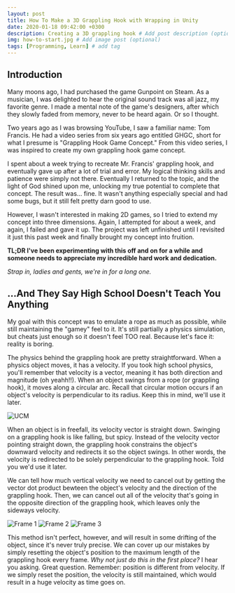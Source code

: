 ```yaml
---
layout: post
title: How To Make a 3D Grappling Hook with Wrapping in Unity
date: 2020-01-18 09:42:00 +0300
description: Creating a 3D grappling hook # Add post description (optional)
img: how-to-start.jpg # Add image post (optional)
tags: [Programming, Learn] # add tag
---
```


## Introduction

Many moons ago, I had purchased the game Gunpoint on Steam. As a musician, I was delighted to hear the original sound track was all jazz, my favorite genre. I made a mental note of the game's designers, after which they slowly faded from memory, never to be heard again. Or so I thought.

Two years ago as I was browsing YouTube, I saw a familiar name: Tom Francis. He had a video series from six years ago entitled GHGC, short for what I presume is "Grappling Hook Game Concept." From this video series, I was inspired to create my own grappling hook game concept.

I spent about a week trying to recreate Mr. Francis' grappling hook, and eventually gave up after a lot of trial and error. My logical thinking skills and patience were simply not there. Eventually I returned to the topic, and the light of God shined upon me, unlocking my true potential to complete that concept. The result was... fine. It wasn't anything especially special and had some bugs, but it still felt pretty darn good to use. 

However, I wasn't interested in making 2D games, so I tried to extend my concept into three dimensions. Again, I attempted for about a week, and again, I failed and gave it up. The project was left unfinished until I revisited it just this past week and finally brought my concept into fruition. 

**TL;DR I've been experimenting with this off and on for a while and someone needs to appreciate my incredible hard work and dedication.**

*Strap in, ladies and gents, we're in for a long one.*

## ...And They Say High School Doesn't Teach You Anything

My goal with this concept was to emulate a rope as much as possible, while still maintaining the "gamey" feel to it. It's still partially a physics simulation, but cheats just enough so it doesn't feel TOO real. Because let's face it: reality is boring.

The physics behind the grappling hook are pretty straightforward. When a physics object moves, it has a velocity. If you took high school physics, you'll remember that velocity is a vector, meaning it has both direction and magnitude (oh yeahh!!). When an object swings from a rope (or grappling hook), it moves along a circular arc. Recall that circular motion occurs if an object's velocity is perpendicular to its radius. Keep this in mind, we'll use it later.

![UCM]({{site.baseurl}}/assets/img/Uniform-cirular-translation.gif)

When an object is in freefall, its velocity vector is straight down. Swinging on a grappling hook is like falling, but spicy. Instead of the velocity vector pointing straight down, the grappling hook constrains the object's downward velocity and redirects it so the object swings. In other words, the velocity is redirected to be solely perpendicular to the grappling hook. Told you we'd use it later.

We can tell how much vertical velocity we need to cancel out by getting the vector dot product bewteen the object's velocity and the direction of the grappling hook. Then, we can cancel out all of the velocity that's going in the opposite direction of the grappling hook, which leaves only the sideways velocity.

![Frame 1]({{site.baseurl}}/assets/img/tether-1.png)
![Frame 2]({{site.baseurl}}/assets/img/tether-2.png)
![Frame 3]({{site.baseurl}}/assets/img/tether-3-v2.png)

This method isn't perfect, however, and will result in some drifting of the object, since it's never truly precise. We can cover up our mistakes by simply resetting the object's position to the maximum length of the grappling hook every frame. *Why not just do this in the first place?* I hear you asking. Great question. Remember: position is different from velocity. If we simply reset the position, the velocity is still maintained, which would result in a huge velocity as time goes on.